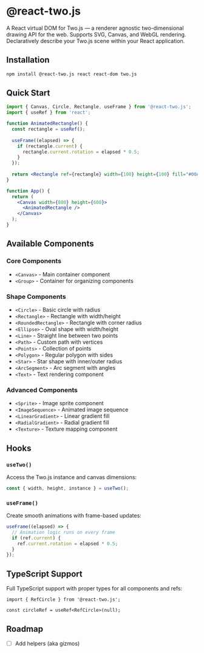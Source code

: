 # @react-two.js

A React virtual DOM for Two.js — a renderer agnostic two-dimensional drawing API for the web. Supports SVG, Canvas, and WebGL rendering. Declaratively describe your Two.js scene within your React application.

## Installation

```bash
npm install @react-two.js react react-dom two.js
```

## Quick Start

```jsx
import { Canvas, Circle, Rectangle, useFrame } from '@react-two.js';
import { useRef } from 'react';

function AnimatedRectangle() {
  const rectangle = useRef();
  
  useFrame((elapsed) => {
    if (rectangle.current) {
      rectangle.current.rotation = elapsed * 0.5;
    }
  });
  
  return <Rectangle ref={rectangle} width={100} height={100} fill="#00AEFF" x={400} y={400} />;
}

function App() {
  return (
    <Canvas width={800} height={600}>
      <AnimatedRectangle />
    </Canvas>
  );
}
```

## Available Components

### Core Components
- `<Canvas>` - Main container component
- `<Group>` - Container for organizing components

### Shape Components
- `<Circle>` - Basic circle with radius
- `<Rectangle>` - Rectangle with width/height
- `<RoundedRectangle>` - Rectangle with corner radius
- `<Ellipse>` - Oval shape with width/height
- `<Line>` - Straight line between two points
- `<Path>` - Custom path with vertices
- `<Points>` - Collection of points
- `<Polygon>` - Regular polygon with sides
- `<Star>` - Star shape with inner/outer radius
- `<ArcSegment>` - Arc segment with angles
- `<Text>` - Text rendering component

### Advanced Components
- `<Sprite>` - Image sprite component
- `<ImageSequence>` - Animated image sequence
- `<LinearGradient>` - Linear gradient fill
- `<RadialGradient>` - Radial gradient fill
- `<Texture>` - Texture mapping component

## Hooks

### `useTwo()`
Access the Two.js instance and canvas dimensions:
```jsx
const { width, height, instance } = useTwo();
```

### `useFrame()`
Create smooth animations with frame-based updates:
```jsx
useFrame((elapsed) => {
  // Animation logic runs on every frame
  if (ref.current) {
    ref.current.rotation = elapsed * 0.5;
  }
});
```

## TypeScript Support

Full TypeScript support with proper types for all components and refs:

```tsx
import { RefCircle } from '@react-two.js';

const circleRef = useRef<RefCircle>(null);
```

## Roadmap
- [ ] Add helpers (aka gizmos)
